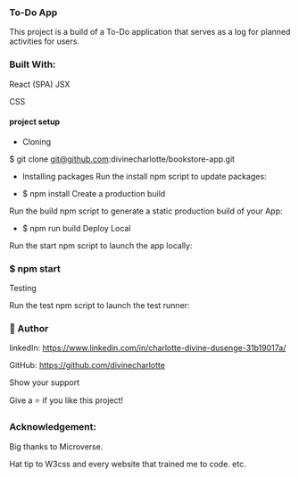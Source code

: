 ### To-Do App
This project is a build of a To-Do application
that serves as a log for planned activities for users.

### Built With:
React (SPA)
  JSX

  CSS
#### project setup

- Cloning

$ git clone git@github.com:divinecharlotte/bookstore-app.git

- Installing packages
Run the install npm script to update packages:

- $ npm install
Create a production build

Run the build npm script to generate a static production build of your App:

- $ npm run build
Deploy Local

Run the start npm script to launch the app locally:

### $ npm start
Testing

Run the test npm script to launch the test runner:


### 👤 Author

linkedIn: https://www.linkedin.com/in/charlotte-divine-dusenge-31b19017a/

GitHub: https://github.com/divinecharlotte

Show your support

Give a ⭐️ if you like this project!


### Acknowledgement:
Big thanks to Microverse.

Hat tip to W3css and every website that trained me to code.
etc.
